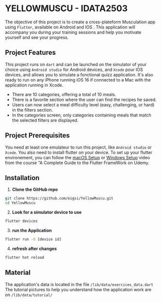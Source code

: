 # YELLOWMUSCU - IDATA2503

The objective of this project is to create a cross-plateform Musculation app using `Flutter`, available on Android and IOS .
This application will accompany you during your training sessions and help you motivate yourself and see your progress.

## Project Features

This project runs on `dart` and can be launched on the simulator of your choice using `Android studio` for Android devices, and `Xcode` pour IOS devices, and allows you to simulate a fonctional quizz application. It's also ready to run on any iPhone running iOS 16 if connected to a Mac with the application running in Xcode.
- There are 10 categories, offering a total of 10 meals.
- There is a favorite section where the user can find the recipes he saved.
- Users can now select a meal difficulty level (easy, challenging, or hard) in the filters section.
- In the categories screen, only categories containing meals that match the selected filters are displayed.


## Project Prerequisites
You need at least one emulateur to run this project, like `Android studio` or `Xcode`. You also need to install flutter on your device.
To set up your flutter environement, you can follow the [macOS Setup](https://www.udemy.com/course/learn-flutter-dart-to-build-ios-android-apps/learn/lecture/37213684#overview) or [Windows Setup](https://www.udemy.com/course/learn-flutter-dart-to-build-ios-android-apps/learn/lecture/37213680#overview) video from the course "A Complete Guide to the Flutter FrameWork on Udemy.

## Installation
1. **Clone the GitHub repo**
```bash
git clone https://github.com/eigsi/YellowMuscu.git
cd YellowMuscu
```
2. **Look for a simulator device to use**
```bash
flutter devices
```
3. **run the Application**
```bash
flutter run -d [device id]
```
4. **refresh after changes**
```bash
flutter hot reload
```

## Material
The application's data is located in the file `/lib/data/exercices_data.dart`
The tutorial pictures to help you understand how the application work are on `/lib/data/tutorial/`



